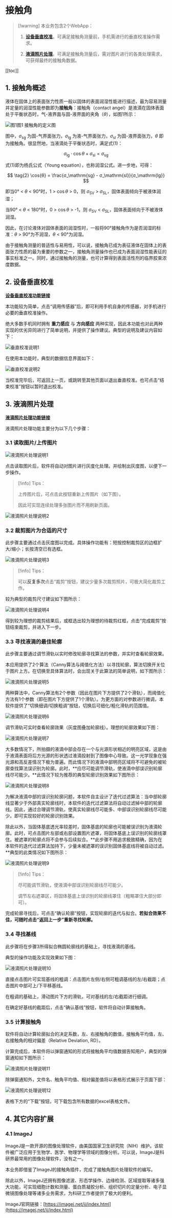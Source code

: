 # 接触角

> [!warning] 本业务包含2个WebApp：
> 
> 1.  [**设备垂直校准**](vertical-calibration.md)。可满足接触角测量前，手机需进行的垂直校准操作需求。
> 
> 2.  [**液滴照片处理**](drop-pic-process.md)。可满足接触角测量后，需对图片进行的各类处理需求，可获得最终的接触角数据。

[[toc]]

## 1.  接触角概述

液体在固体上的表面张力性质一般以固体的表面润湿性能进行描述，最为容易测量并定量的润湿性能参数即为**接触角**：接触角（contact angel）是液滴在固体表面处于平衡状态时，气-液界面与固-液界面的夹角（$θ$），如图1所示：

![图1](index_files/图1.png)<MyPicHead>图1  接触角的定义图</MyPicHead>

图中，$σ_\mathrm{sg}$ 为固-气界面张力，$σ_\mathrm{lg}$ 为液-气界面张力，$σ_\mathrm{sl}$ 为固-液界面张力，$θ$ 即为接触角。很显然地，当液滴处于平衡状态时，满足式(1)：

$$ \tag{1}
  σ_\mathrm{lg} \cdot \cos{θ} + σ_\mathrm{sl} = σ_\mathrm{sg}
$$

式(1)即为杨氏公式（Young equation），也称润湿公式。进一步地，可得：

$$ \tag{2}
  \cos{θ} = \frac{σ_\mathrm{sg} - σ_\mathrm{sl}}{σ_\mathrm{lg}} 
$$

即当0° < $θ$ < 90°时，1 > $\cos{θ}$ > 0，则 $σ_\mathrm{SV}$ > $σ_\mathrm{SL}$，固体表面倾向于被液体润湿；

当90° < $θ$ < 180°时，0 > $\cos{θ}$ > -1，则 $σ_\mathrm{SV}$ < $σ_\mathrm{SL}$，固体表面倾向于不被液体润湿。

因此，在讨论液体对固体表面的润湿性时，一般将90°接触角作为是否润湿的标准：$θ$ > 90°为不润湿，$θ$ < 90°为润湿。

由于接触角测量的普适性与易用性，可以说，接触角已成为表征液体在固体上的表面张力性质的最为重要的参数之一，接触角测量操作也已成为表面润湿性能表征的事实标准之一。同时，通过接触角的测量，也可计算得到表面活性剂的临界胶束浓度数据。

## 2.  设备垂直校准

[**设备垂直校准功能链接**](vertical-calibration.md)

本功能较为简单，点击“调用传感器”后，即可利用手机自身的传感器，对手机进行必要的垂直校准操作。

绝大多数手机同时拥有 **重力感应** 与 **方向感应** 两种实现，因此本功能也对此两种实现的优劣异同进行了简单说明，并提供了操作建议。典型的说明及建议内容如下：

![垂直校准说明1](index_files/垂直校准说明1.jpg)

在使用本功能时，典型的数据信息界面如下：

![垂直校准说明2](index_files/垂直校准说明2.jpg)

当校准完毕后，可返回上一页，或跳转至其他页面以退出垂直校准。也可点击“结束校准”按钮以暂时退出校准。

## 3.  液滴照片处理

[**液滴照片处理功能链接**](drop-pic-process.md)

液滴照片处理功能主要分为以下几个步骤：

### 3.1 读取图片/上传图片

![液滴照片处理说明1](index_files/液滴照片处理说明1.jpg)

点击读取图片后，软件将自动对图片进行灰度化处理。并绘制出灰度图，以便下一步操作。

> [!info] Tips：
> 
> 上传图片后，可点击此按钮重新上传图片（如下图）。
> 
> 因此可实现连续处理多张图片而不用刷新页面。

![液滴照片处理说明2](index_files/液滴照片处理说明2.jpg)

### 3.2 裁剪图片为合适的尺寸

此步骤主要通过点击灰度图以完成。具体操作功能有：短按控制裁剪区的边框扩大/缩小；长按清空已有选框。

![液滴照片处理说明3](index_files/液滴照片处理说明3.jpg)

> [!info] Tips：
> 
> 可以**反复多次**点击“裁剪”按钮，建议少量多次裁剪照片，可极大简化裁剪工作。

较为典型的裁剪尺寸建议如下图所示：

![液滴照片处理说明4](index_files/液滴照片处理说明4.jpg)

得到较为理想的裁剪结果后，或框选出较为理想的待裁剪红框，点击“完成裁剪”按钮结束裁剪，并进入下一步。

### 3.3 寻找液滴的最佳轮廓

此步骤主要通过调节滑轨以实时修改轮廓寻找算法的参数，并实时查看轮廓效果。

本应用提供了2个算法（Canny算法与阈值化方法）以寻找轮廓，算法切换开关位于图片上方。在切换至具体算法时，会出现关于此算法的简单说明，如下图所示：

![液滴照片处理说明5](index_files/液滴照片处理说明5.jpg)

两种算法中，Canny算法有2个参数（因此在图片下方提供了2个滑轨），而阈值化方法有1个参数（即在图片下方提供了1个滑轨）。为更方面的对参数进行微调，本软件提供了“切换细调/切换粗调”按钮，切换后可细化/粗化滑轨的范围值。

![液滴照片处理说明6](index_files/液滴照片处理说明6.jpg)

调节滑轨可实时查看轮廓效果（灰度图叠加轮廓线）。理想的轮廓效果如下图：

![液滴照片处理说明7](index_files/液滴照片处理说明7.jpg)

大多数情况下，所拍摄的液滴中部会存在一个与光源形状相近的明亮区域，这是由于液滴表面将后方光源的形状透过液滴投射到了图像中心导致。这一光学现象在强光源和高反差情况下极为普遍。而此情况下的液滴中部明亮区域将不可避免的被轮廓查找算法误识别为轮廓。此时，**应尽可能调节滑轨，使液滴中部误识别轮廓线尽可能少。**此情况下较为推荐的典型轮廓识别效果如下图所示：

![液滴照片处理说明8](index_files/液滴照片处理说明8.jpg)

为解决液滴中部的误识别轮廓问题，本软件自主设计了迭代过滤算法：当中部轮廓线显著少于外部真实轮廓线时，本软件的迭代过滤算法将自动过滤掉中部的轮廓线。因此，通过合理调节滑轨，使真实轮廓线尽可能多、中部误识别轮廓线尽可能少。即可实现较好的轮廓识别效果。

除此以外，当固体基底透光率较差时，固体基底的轮廓也可能被误识别为液滴轮廓。此时，可点击图片左部或右部设置图片遮罩，将固体基底上误识别的轮廓线罩住。被遮罩的轮廓点将不会参与后续拟合。**此步骤不用追求极致精确，因为在本软件的迭代过滤算法加持下，少量未被遮罩的误识别固体基底线将被自动过滤。**典型的此类情况如下图所示：

![液滴照片处理说明9](index_files/液滴照片处理说明9.jpg)

> [!info] Tips：
> 
> 尽可能调节滑轨，使液滴中部误识别轮廓线尽可能少。
> 
> 调节左右遮罩区，将固体基底上误识别的轮廓线罩住（粗略罩住大部分即可）。

完成轮廓寻找后，可点击“确认轮廓”按钮，实现轮廓的迭代与拟合。**若拟合效果不佳，可随时点击“返回上一步”重新寻找轮廓。**

### 3.4 寻找基线

此步骤将在步骤3所得拟合椭圆轮廓线的基础上，寻找液滴的基线。

典型的操作功能及实现效果如下图：

![液滴照片处理说明10](index_files/液滴照片处理说明10.jpg)

直接点击图片可实现基线的粗调：点击图片左侧/右侧可粗调基线的左/右截距；点击图片中部可上/下平移基线。

在粗调的基础上，滑动图片下方的滑轨，可对基线的左/右截距进行细调。

在确定好基线的截距后，点击“确认基线”按钮，软件将自动计算接触角。

### 3.5 计算接触角

软件将自动计算轮廓拟合的决定系数，左、右接触角的数值，接触角平均值，左、右接触角的相对偏差（Relative Deviation, RD）。

计算完成后，本软件将以弹窗通知的形式将接触角平均值数据告知用户，典型的弹窗通知如下图所示：

![液滴照片处理说明11](index_files/液滴照片处理说明11.jpg)

除弹窗通知外，文件名、触角平均值、相对偏差值将以表格形式展示于页面下部：

![液滴照片处理说明12](index_files/液滴照片处理说明12.jpg)

表格下方的“下载”按钮，可下载包含所有数据的excel表格文件。

## 4.  其它内容扩展

### 4.1 ImageJ

ImageJ是一款开源的图像处理软件，由美国国家卫生研究院（NIH）维护。该软件被广泛应用于生物学、医学、物理学等领域的图像分析。可以说，ImageJ是科研界最常用的图像处理软件，没有之一。

本业务即借鉴了ImageJ的接触角插件，完成了接触角图片处理软件的编写。

除此以外，ImageJ还拥有图像滤波、形态学操作、边缘检测、区域提取等诸多强大功能，可实现细胞计数和测量、蛋白质凝胶分析、组织切片的定量分析、电子显微镜图像处理等诸多业务需求，为科研工作者提供了极大的便利。

ImageJ官网链接：[https://imagej.net/ij/index.html](https://imagej.net/ij/index.html)

<!--
  逻辑层
 -->
<script setup>
</script>


<!--
  样式层
 -->
<style>
/* 图片 */
.vp-doc img {
  /* 宽度缩小，不然显得太大了 */
  max-width: 80%;
  /* 居中 */
  margin: auto;
}
</style>
